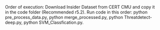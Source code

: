 Order of execution:
Download Insider Dataset from CERT CMU and copy it in the code folder (Recommended r5.2).
Run code in this order:
python pre_process_data.py,
python merge_processed.py,
python Threatdetect-deep.py,
python SVM_Classfication.py.
